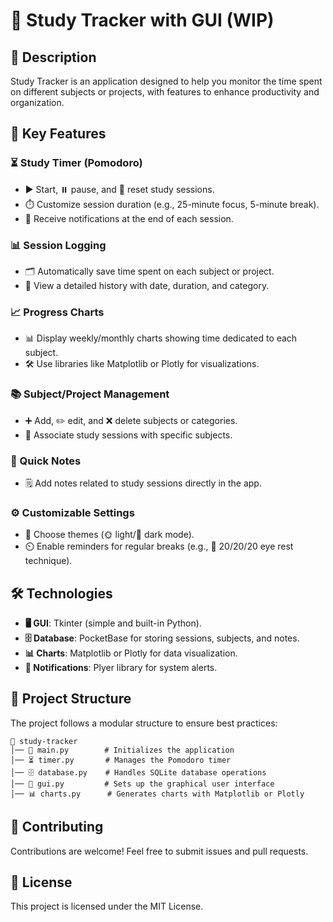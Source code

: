 # 📖 Study Tracker with GUI (WIP)

## 📝 Description
Study Tracker is an application designed to help you monitor the time spent on different subjects or projects, with features to enhance productivity and organization.

## 🔑 Key Features

### ⏳ Study Timer (Pomodoro)
- ▶️ Start, ⏸️ pause, and 🔄 reset study sessions.
- ⏱️ Customize session duration (e.g., 25-minute focus, 5-minute break).
- 🔔 Receive notifications at the end of each session.

### 📊 Session Logging
- 🗂️ Automatically save time spent on each subject or project.
- 📅 View a detailed history with date, duration, and category.

### 📈 Progress Charts
- 📊 Display weekly/monthly charts showing time dedicated to each subject.
- 🛠️ Use libraries like Matplotlib or Plotly for visualizations.

### 📚 Subject/Project Management
- ➕ Add, ✏️ edit, and ❌ delete subjects or categories.
- 🔗 Associate study sessions with specific subjects.

### 📝 Quick Notes
- 🗒️ Add notes related to study sessions directly in the app.

### ⚙️ Customizable Settings
- 🎨 Choose themes (🌞 light/🌙 dark mode).
- ⏲️ Enable reminders for regular breaks (e.g., 👀 20/20/20 eye rest technique).

## 🛠️ Technologies

- **🖥️ GUI**: Tkinter (simple and built-in Python).
- **🗄️ Database**: PocketBase for storing sessions, subjects, and notes.
- **📊 Charts**: Matplotlib or Plotly for data visualization.
- **🔔 Notifications**: Plyer library for system alerts.

## 📁 Project Structure
The project follows a modular structure to ensure best practices:

```
📂 study-tracker
│── 🏁 main.py        # Initializes the application
│── ⏳ timer.py       # Manages the Pomodoro timer
│── 🗄️ database.py    # Handles SQLite database operations
│── 🎨 gui.py         # Sets up the graphical user interface
│── 📊 charts.py      # Generates charts with Matplotlib or Plotly
```


## 🤝 Contributing
Contributions are welcome! Feel free to submit issues and pull requests.

## 📜 License
This project is licensed under the MIT License.

